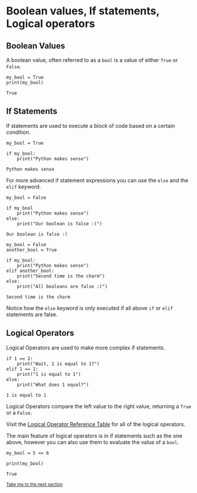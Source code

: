 # Boolean values, If statements, Logical operators

## Boolean Values

A boolean value, often referred to as a `bool` is a value of either `True` or `False`.

```python3
my_bool = True
print(my_bool)
```

```Output
True
```

## If Statements

If statements are used to execute a block of code based on a certain condition.

```python3
my_bool = True

if my_bool:
    print("Python makes sense")
```

```Output
Python makes sense
```

For more advanced if statement expressions you can use the `else` and the `elif` keyword.

```python3
my_bool = False

if my_bool
    print("Python makes sense")
else:
    print("Our boolean is false :(")
```

```Output
Our boolean is false :(
```

```python3
my_bool = False
another_bool = True

if my_bool:
    print("Python makes sense")
elif another_bool:
    print("Second time is the charm")
else:
    print("All booleans are false :(")
```

```Output
Second time is the charm
```

Notice how the `else` keyword is only executed if all above `if` or `elif` statements are false.

## Logical Operators

Logical Operators are used to make more complex if statements.

```python3
if 1 == 2:
    print("Wait, 1 is equal to 1?")
elif 1 == 1:
    print("1 is equal to 1")
else:
    print("What does 1 equal?")
```

```Output
1 is equal to 1
```

Logical Operators compare the left value to the right value, returning a `True` or a `False`.

Visit the [Logical Operator Reference Table](https://github.com/TigardHighComputerScience/Python1Course/blob/main/references/7-boolean-if-logical-operators/logical_operators_reference_table.md) for all of the logical operators.

The main feature of logical operators is in if statements such as the one above, however you can also use them to evaluate the value of a `bool`.

```python3
my_bool = 5 <= 6

print(my_bool)
```

```Output
True
```

<sub>[Take me to the next section](https://github.com/TigardHighComputerScience/Python1Course/tree/main/references/8-floating-point-numbers)</sub>
